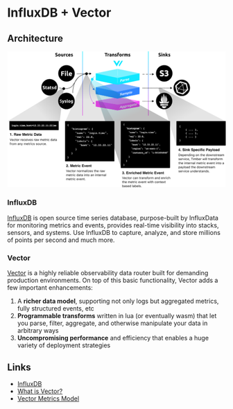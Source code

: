 # InfluxDB + Vector

## Architecture

<img src="data-model-metric.svg">

### InfluxDB
[InfluxDB](https://www.influxdata.com/products/influxdb-overview/) is open source time series database, purpose-built by InfluxData for monitoring metrics and events, provides real-time visibility into stacks, sensors, and systems. Use InfluxDB to capture, analyze, and store millions of points per second and much more.

### Vector 
[Vector](https://vector.dev) is a highly reliable observability data router built for demanding production environments. On top of this basic functionality, Vector adds a few important enhancements:
1. A **richer data model**, supporting not only logs but aggregated metrics, fully structured events, etc
1. **Programmable transforms** written in lua (or eventually wasm) that let you parse, filter, aggregate, and otherwise manipulate your data in arbitrary ways
1. **Uncompromising performance** and efficiency that enables a huge variety of deployment strategies

## Links
- [InfluxDB](https://www.influxdata.com/products/influxdb-overview/)
- [What is Vector?](https://vector.dev/blog/introducing-vector/#what-is-vector)
- [Vector Metrics Model](https://vector.dev/docs/about/data-model/metric/)
